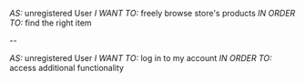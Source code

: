 *AS:*
unregistered User
*I WANT TO:*
freely browse store's products
*IN ORDER TO:*
find the right item

--

*AS:*
unregistered User
*I WANT TO:*
log in to my account
*IN ORDER TO:*
access additional functionality
